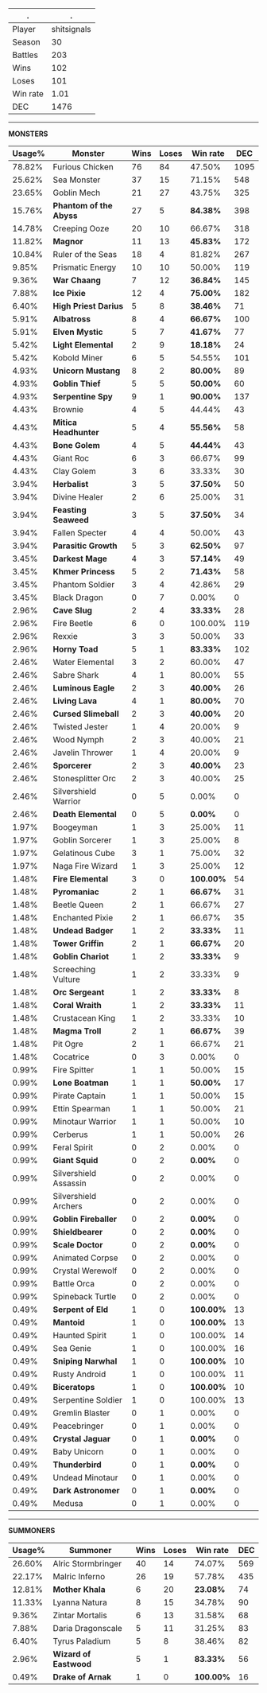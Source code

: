 .|.
|-|-
Player|shitsignals
Season|30
Battles|203
Wins|102
Loses|101
Win rate|1.01
DEC|1476

---
**MONSTERS**

Usage%|Monster|Wins|Loses|Win rate|DEC|
-|-|-|-|-|-|
78.82%|Furious Chicken|76|84|47.50%|1095|
25.62%|Sea Monster|37|15|71.15%|548|
23.65%|Goblin Mech|21|27|43.75%|325|
15.76%|**Phantom of the Abyss**|27|5|**84.38%**|398|
14.78%|Creeping Ooze|20|10|66.67%|318|
11.82%|**Magnor**|11|13|**45.83%**|172|
10.84%|Ruler of the Seas|18|4|81.82%|267|
9.85%|Prismatic Energy|10|10|50.00%|119|
9.36%|**War Chaang**|7|12|**36.84%**|145|
7.88%|**Ice Pixie**|12|4|**75.00%**|182|
6.40%|**High Priest Darius**|5|8|**38.46%**|71|
5.91%|**Albatross**|8|4|**66.67%**|100|
5.91%|**Elven Mystic**|5|7|**41.67%**|77|
5.42%|**Light Elemental**|2|9|**18.18%**|24|
5.42%|Kobold Miner|6|5|54.55%|101|
4.93%|**Unicorn Mustang**|8|2|**80.00%**|89|
4.93%|**Goblin Thief**|5|5|**50.00%**|60|
4.93%|**Serpentine Spy**|9|1|**90.00%**|137|
4.43%|Brownie|4|5|44.44%|43|
4.43%|**Mitica Headhunter**|5|4|**55.56%**|58|
4.43%|**Bone Golem**|4|5|**44.44%**|43|
4.43%|Giant Roc|6|3|66.67%|99|
4.43%|Clay Golem|3|6|33.33%|30|
3.94%|**Herbalist**|3|5|**37.50%**|50|
3.94%|Divine Healer|2|6|25.00%|31|
3.94%|**Feasting Seaweed**|3|5|**37.50%**|34|
3.94%|Fallen Specter|4|4|50.00%|43|
3.94%|**Parasitic Growth**|5|3|**62.50%**|97|
3.45%|**Darkest Mage**|4|3|**57.14%**|49|
3.45%|**Khmer Princess**|5|2|**71.43%**|58|
3.45%|Phantom Soldier|3|4|42.86%|29|
3.45%|Black Dragon|0|7|0.00%|0|
2.96%|**Cave Slug**|2|4|**33.33%**|28|
2.96%|Fire Beetle|6|0|100.00%|119|
2.96%|Rexxie|3|3|50.00%|33|
2.96%|**Horny Toad**|5|1|**83.33%**|102|
2.46%|Water Elemental|3|2|60.00%|47|
2.46%|Sabre Shark|4|1|80.00%|55|
2.46%|**Luminous Eagle**|2|3|**40.00%**|26|
2.46%|**Living Lava**|4|1|**80.00%**|70|
2.46%|**Cursed Slimeball**|2|3|**40.00%**|20|
2.46%|Twisted Jester|1|4|20.00%|9|
2.46%|Wood Nymph|2|3|40.00%|21|
2.46%|Javelin Thrower|1|4|20.00%|9|
2.46%|**Sporcerer**|2|3|**40.00%**|23|
2.46%|Stonesplitter Orc|2|3|40.00%|25|
2.46%|Silvershield Warrior|0|5|0.00%|0|
2.46%|**Death Elemental**|0|5|**0.00%**|0|
1.97%|Boogeyman|1|3|25.00%|11|
1.97%|Goblin Sorcerer|1|3|25.00%|8|
1.97%|Gelatinous Cube|3|1|75.00%|32|
1.97%|Naga Fire Wizard|1|3|25.00%|12|
1.48%|**Fire Elemental**|3|0|**100.00%**|54|
1.48%|**Pyromaniac**|2|1|**66.67%**|31|
1.48%|Beetle Queen|2|1|66.67%|27|
1.48%|Enchanted Pixie|2|1|66.67%|35|
1.48%|**Undead Badger**|1|2|**33.33%**|11|
1.48%|**Tower Griffin**|2|1|**66.67%**|20|
1.48%|**Goblin Chariot**|1|2|**33.33%**|9|
1.48%|Screeching Vulture|1|2|33.33%|9|
1.48%|**Orc Sergeant**|1|2|**33.33%**|8|
1.48%|**Coral Wraith**|1|2|**33.33%**|11|
1.48%|Crustacean King|1|2|33.33%|10|
1.48%|**Magma Troll**|2|1|**66.67%**|39|
1.48%|Pit Ogre|2|1|66.67%|21|
1.48%|Cocatrice|0|3|0.00%|0|
0.99%|Fire Spitter|1|1|50.00%|15|
0.99%|**Lone Boatman**|1|1|**50.00%**|17|
0.99%|Pirate Captain|1|1|50.00%|15|
0.99%|Ettin Spearman|1|1|50.00%|21|
0.99%|Minotaur Warrior|1|1|50.00%|10|
0.99%|Cerberus|1|1|50.00%|26|
0.99%|Feral Spirit|0|2|0.00%|0|
0.99%|**Giant Squid**|0|2|**0.00%**|0|
0.99%|Silvershield Assassin|0|2|0.00%|0|
0.99%|Silvershield Archers|0|2|0.00%|0|
0.99%|**Goblin Fireballer**|0|2|**0.00%**|0|
0.99%|**Shieldbearer**|0|2|**0.00%**|0|
0.99%|**Scale Doctor**|0|2|**0.00%**|0|
0.99%|Animated Corpse|0|2|0.00%|0|
0.99%|Crystal Werewolf|0|2|0.00%|0|
0.99%|Battle Orca|0|2|0.00%|0|
0.99%|Spineback Turtle|0|2|0.00%|0|
0.49%|**Serpent of Eld**|1|0|**100.00%**|13|
0.49%|**Mantoid**|1|0|**100.00%**|13|
0.49%|Haunted Spirit|1|0|100.00%|14|
0.49%|Sea Genie|1|0|100.00%|16|
0.49%|**Sniping Narwhal**|1|0|**100.00%**|10|
0.49%|Rusty Android|1|0|100.00%|11|
0.49%|**Biceratops**|1|0|**100.00%**|10|
0.49%|Serpentine Soldier|1|0|100.00%|13|
0.49%|Gremlin Blaster|0|1|0.00%|0|
0.49%|Peacebringer|0|1|0.00%|0|
0.49%|**Crystal Jaguar**|0|1|**0.00%**|0|
0.49%|Baby Unicorn|0|1|0.00%|0|
0.49%|**Thunderbird**|0|1|**0.00%**|0|
0.49%|Undead Minotaur|0|1|0.00%|0|
0.49%|**Dark Astronomer**|0|1|**0.00%**|0|
0.49%|Medusa|0|1|0.00%|0|

---
**SUMMONERS**

Usage%|Summoner|Wins|Loses|Win rate|DEC|
-|-|-|-|-|-|
26.60%|Alric Stormbringer|40|14|74.07%|569|
22.17%|Malric Inferno|26|19|57.78%|435|
12.81%|**Mother Khala**|6|20|**23.08%**|74|
11.33%|Lyanna Natura|8|15|34.78%|90|
9.36%|Zintar Mortalis|6|13|31.58%|68|
7.88%|Daria Dragonscale|5|11|31.25%|83|
6.40%|Tyrus Paladium|5|8|38.46%|82|
2.96%|**Wizard of Eastwood**|5|1|**83.33%**|56|
0.49%|**Drake of Arnak**|1|0|**100.00%**|16|
